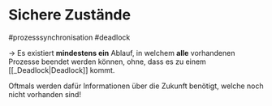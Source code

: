 # Sichere Zustände
#prozesssynchronisation
#deadlock

-> Es existiert **mindestens ein** Ablauf, in welchem **alle** vorhandenen Prozesse beendet werden können, ohne, dass es zu einem [[_Deadlock|Deadlock]] kommt.

Oftmals werden dafür Informationen über die Zukunft benötigt, welche noch nicht vorhanden sind!



